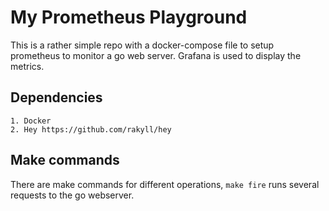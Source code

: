 # My Prometheus Playground

This is a rather simple repo with a docker-compose file to setup prometheus to monitor a go web server. Grafana is used to display the metrics.

## Dependencies

    1. Docker
    2. Hey https://github.com/rakyll/hey


## Make commands

There are make commands for different operations, `make fire` runs several requests to the go webserver.